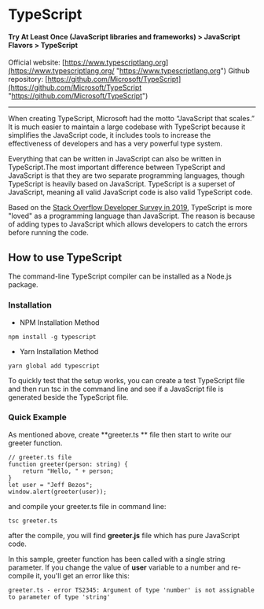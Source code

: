 # TypeScript
#### Try At Least Once (JavaScript libraries and frameworks) > JavaScript Flavors > TypeScript

Official website: [https://www.typescriptlang.org](https://www.typescriptlang.org/ "https://www.typescriptlang.org")
Github repository: [https://github.com/Microsoft/TypeScript](https://github.com/Microsoft/TypeScript "https://github.com/Microsoft/TypeScript")

------------
When creating TypeScript, Microsoft had the motto “JavaScript that scales.” It is much easier to maintain a large codebase with TypeScript because it simplifies the JavaScript code, it includes tools to increase the effectiveness of developers and has a very powerful type system.

Everything that can be written in JavaScript can also be written in TypeScript.The most important difference between TypeScript and JavaScript is that they are two separate programming languages, though TypeScript is heavily based on JavaScript. TypeScript is a superset of JavaScript, meaning all valid JavaScript code is also valid TypeScript code.

Based on the [Stack Overflow Developer Survey in 2019](https://insights.stackoverflow.com/survey/2019 "Stack Overflow Developer Survey in 2019"), TypeScript is more "loved" as a programming language than JavaScript. The reason is because of adding types to JavaScript which allows developers to catch the errors before running the code.

## How to use TypeScript
The command-line TypeScript compiler can be installed as a Node.js package.

### Installation
- NPM Installation Method

`npm install -g typescript`

- Yarn Installation Method

`yarn global add typescript`

To quickly test that the setup works, you can create a test TypeScript file and then run tsc in the command line and see if a JavaScript file is generated beside the TypeScript file.

### Quick Example
As mentioned above, create **greeter.ts ** file then start to write our greeter function.
```
// greeter.ts file
function greeter(person: string) {
    return "Hello, " + person;
}
let user = "Jeff Bezos";
window.alert(greeter(user));
```

and compile your greeter.ts file in command line:

```
tsc greeter.ts
```
after the compile, you will find **greeter.js** file which has pure JavaScript code.

In this sample, greeter function has been called with a single string parameter. If you change the value of **user** variable to a number and re-compile it, you'll get an error like this:

`greeter.ts - error TS2345: Argument of type 'number' is not assignable to parameter of type 'string'`